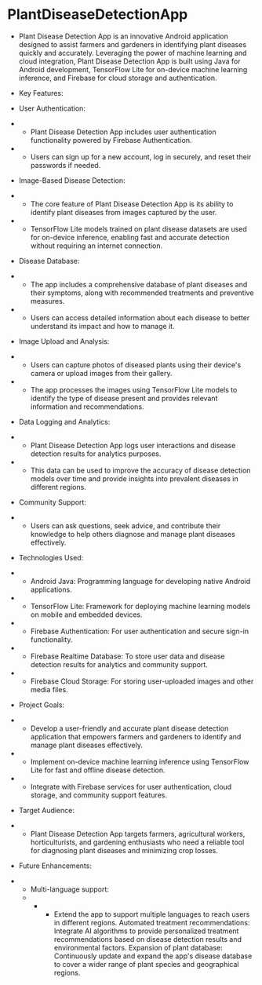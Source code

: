 # PlantDiseaseDetectionApp

* Plant Disease Detection App is an innovative Android application designed to assist farmers and gardeners in identifying plant diseases quickly and accurately. Leveraging the power of machine learning and cloud integration, Plant Disease Detection App is built using Java for Android development, TensorFlow Lite for on-device machine learning inference, and Firebase for cloud storage and authentication.

* Key Features:
* User Authentication: 
* - Plant Disease Detection App includes user authentication functionality powered by Firebase Authentication.
* - Users can sign up for a new account, log in securely, and reset their passwords if needed.
* Image-Based Disease Detection: 
* - The core feature of Plant Disease Detection App is its ability to identify plant diseases from images captured by the user.
* - TensorFlow Lite models trained on plant disease datasets are used for on-device inference, enabling fast and accurate detection without requiring an internet connection.
* Disease Database:
* - The app includes a comprehensive database of plant diseases and their symptoms, along with recommended treatments and preventive measures.
* - Users can access detailed information about each disease to better understand its impact and how to manage it.
* Image Upload and Analysis:
* - Users can capture photos of diseased plants using their device's camera or upload images from their gallery.
* - The app processes the images using TensorFlow Lite models to identify the type of disease present and provides relevant information and recommendations.
* Data Logging and Analytics:
* - Plant Disease Detection App logs user interactions and disease detection results for analytics purposes.
* - This data can be used to improve the accuracy of disease detection models over time and provide insights into prevalent diseases in different regions.
* Community Support:
* - Users can ask questions, seek advice, and contribute their knowledge to help others diagnose and manage plant diseases effectively.

* Technologies Used:
* - Android Java: Programming language for developing native Android applications.
* - TensorFlow Lite: Framework for deploying machine learning models on mobile and embedded devices.
* - Firebase Authentication: For user authentication and secure sign-in functionality.
* - Firebase Realtime Database: To store user data and disease detection results for analytics and community support.
* - Firebase Cloud Storage: For storing user-uploaded images and other media files.

* Project Goals:
* - Develop a user-friendly and accurate plant disease detection application that empowers farmers and gardeners to identify and manage plant diseases effectively.
* - Implement on-device machine learning inference using TensorFlow Lite for fast and offline disease detection.
* - Integrate with Firebase services for user authentication, cloud storage, and community support features.

* Target Audience:
* - Plant Disease Detection App targets farmers, agricultural workers, horticulturists, and gardening enthusiasts who need a reliable tool for diagnosing plant diseases and minimizing crop losses.

* Future Enhancements:
* - Multi-language support:
  - * - Extend the app to support multiple languages to reach users in different regions.
Automated treatment recommendations: Integrate AI algorithms to provide personalized treatment recommendations based on disease detection results and environmental factors.
Expansion of plant database: Continuously update and expand the app's disease database to cover a wider range of plant species and geographical regions.
